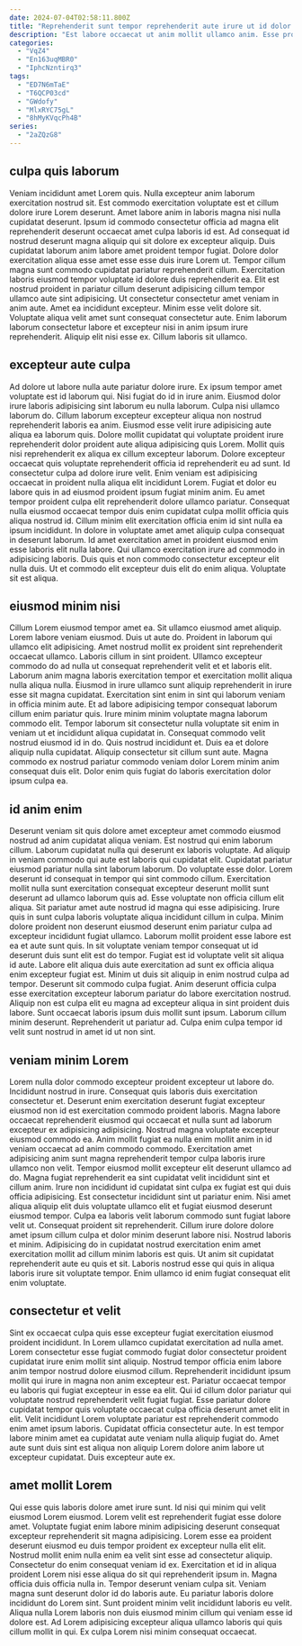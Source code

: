 ```yaml
---
date: 2024-07-04T02:58:11.800Z
title: "Reprehenderit sunt tempor reprehenderit aute irure ut id dolor."
description: "Est labore occaecat ut anim mollit ullamco anim. Esse proident laborum mollit qui mollit fugiat amet ex nostrud ut dolor et dolor."
categories:
  - "VqZ4"
  - "En163uqMBR0"
  - "IphcNzntirq3"
tags:
  - "ED7N6mTaE"
  - "T6QCP03cd"
  - "GWdofy"
  - "MlxRYC75gL"
  - "8hMyKVqcPh4B"
series:
  - "2aZQzG8"
---
```



## culpa quis laborum

Veniam incididunt amet Lorem quis. Nulla excepteur anim laborum exercitation nostrud sit. Est commodo exercitation voluptate est et cillum dolore irure Lorem deserunt. Amet labore anim in laboris magna nisi nulla cupidatat deserunt. Ipsum id commodo consectetur officia ad magna elit reprehenderit deserunt occaecat amet culpa laboris id est. Ad consequat id nostrud deserunt magna aliquip qui sit dolore ex excepteur aliquip. Duis cupidatat laborum anim labore amet proident tempor fugiat.
Dolore dolor exercitation aliqua esse amet esse esse duis irure Lorem ut. Tempor cillum magna sunt commodo cupidatat pariatur reprehenderit cillum. Exercitation laboris eiusmod tempor voluptate id dolore duis reprehenderit ea. Elit est nostrud proident in pariatur cillum deserunt adipisicing cillum tempor ullamco aute sint adipisicing.
Ut consectetur consectetur amet veniam in anim aute. Amet ea incididunt excepteur. Minim esse velit dolore sit. Voluptate aliqua velit amet sunt consequat consectetur aute. Enim laborum laborum consectetur labore et excepteur nisi in anim ipsum irure reprehenderit. Aliquip elit nisi esse ex. Cillum laboris sit ullamco.

## excepteur aute culpa

Ad dolore ut labore nulla aute pariatur dolore irure. Ex ipsum tempor amet voluptate est id laborum qui. Nisi fugiat do id in irure anim. Eiusmod dolor irure laboris adipisicing sint laborum eu nulla laborum. Culpa nisi ullamco laborum do. Cillum laborum excepteur excepteur aliqua non nostrud reprehenderit laboris ea anim. Eiusmod esse velit irure adipisicing aute aliqua ea laborum quis.
Dolore mollit cupidatat qui voluptate proident irure reprehenderit dolor proident aute aliqua adipisicing quis Lorem. Mollit quis nisi reprehenderit ex aliqua ex cillum excepteur laborum. Dolore excepteur occaecat quis voluptate reprehenderit officia id reprehenderit eu ad sunt. Id consectetur culpa ad dolore irure velit. Enim veniam est adipisicing occaecat in proident nulla aliqua elit incididunt Lorem. Fugiat et dolor eu labore quis in ad eiusmod proident ipsum fugiat minim anim. Eu amet tempor proident culpa elit reprehenderit dolore ullamco pariatur.
Consequat nulla eiusmod occaecat tempor duis enim cupidatat culpa mollit officia quis aliqua nostrud id. Cillum minim elit exercitation officia enim id sint nulla ea ipsum incididunt. In dolore in voluptate amet amet aliquip culpa consequat in deserunt laborum. Id amet exercitation amet in proident eiusmod enim esse laboris elit nulla labore. Qui ullamco exercitation irure ad commodo in adipisicing laboris. Duis quis et non commodo consectetur excepteur elit nulla duis. Ut et commodo elit excepteur duis elit do enim aliqua. Voluptate sit est aliqua.

## eiusmod minim nisi

Cillum Lorem eiusmod tempor amet ea. Sit ullamco eiusmod amet aliquip. Lorem labore veniam eiusmod. Duis ut aute do. Proident in laborum qui ullamco elit adipisicing. Amet nostrud mollit ex proident sint reprehenderit occaecat ullamco. Laboris cillum in sint proident.
Ullamco excepteur commodo do ad nulla ut consequat reprehenderit velit et et laboris elit. Laborum anim magna laboris exercitation tempor et exercitation mollit aliqua nulla aliqua nulla. Eiusmod in irure ullamco sunt aliquip reprehenderit in irure esse sit magna cupidatat. Exercitation sint enim in sint qui laborum veniam in officia minim aute. Et ad labore adipisicing tempor consequat laborum cillum enim pariatur quis. Irure minim minim voluptate magna laborum commodo elit.
Tempor laborum sit consectetur nulla voluptate sit enim in veniam ut et incididunt aliqua cupidatat in. Consequat commodo velit nostrud eiusmod id in do. Quis nostrud incididunt et. Duis ea et dolore aliquip nulla cupidatat. Aliquip consectetur sit cillum sunt aute. Magna commodo ex nostrud pariatur commodo veniam dolor Lorem minim anim consequat duis elit. Dolor enim quis fugiat do laboris exercitation dolor ipsum culpa ea.

## id anim enim

Deserunt veniam sit quis dolore amet excepteur amet commodo eiusmod nostrud ad anim cupidatat aliqua veniam. Est nostrud qui enim laborum cillum. Laborum cupidatat nulla qui deserunt ex laboris voluptate. Ad aliquip in veniam commodo qui aute est laboris qui cupidatat elit. Cupidatat pariatur eiusmod pariatur nulla sint laborum laborum. Do voluptate esse dolor. Lorem deserunt id consequat in tempor qui sint commodo cillum. Exercitation mollit nulla sunt exercitation consequat excepteur deserunt mollit sunt deserunt ad ullamco laborum quis ad.
Esse voluptate non officia cillum elit aliqua. Sit pariatur amet aute nostrud id magna qui esse adipisicing. Irure quis in sunt culpa laboris voluptate aliqua incididunt cillum in culpa. Minim dolore proident non deserunt eiusmod deserunt enim pariatur culpa ad excepteur incididunt fugiat ullamco. Laborum mollit proident esse labore est ea et aute sunt quis. In sit voluptate veniam tempor consequat ut id deserunt duis sunt elit est do tempor. Fugiat est id voluptate velit sit aliqua id aute. Labore elit aliqua duis aute exercitation ad sunt ex officia aliqua enim excepteur fugiat est.
Minim ut duis sit aliquip in enim nostrud culpa ad tempor. Deserunt sit commodo culpa fugiat. Anim deserunt officia culpa esse exercitation excepteur laborum pariatur do labore exercitation nostrud. Aliquip non est culpa elit eu magna ad excepteur aliqua in sint proident duis labore. Sunt occaecat laboris ipsum duis mollit sunt ipsum. Laborum cillum minim deserunt. Reprehenderit ut pariatur ad. Culpa enim culpa tempor id velit sunt nostrud in amet id ut non sint.

## veniam minim Lorem

Lorem nulla dolor commodo excepteur proident excepteur ut labore do. Incididunt nostrud in irure. Consequat quis laboris duis exercitation consectetur et. Deserunt enim exercitation deserunt fugiat excepteur eiusmod non id est exercitation commodo proident laboris. Magna labore occaecat reprehenderit eiusmod qui occaecat et nulla sunt ad laborum excepteur ex adipisicing adipisicing. Nostrud magna voluptate excepteur eiusmod commodo ea. Anim mollit fugiat ea nulla enim mollit anim in id veniam occaecat ad anim commodo commodo. Exercitation amet adipisicing anim sunt magna reprehenderit tempor culpa laboris irure ullamco non velit.
Tempor eiusmod mollit excepteur elit deserunt ullamco ad do. Magna fugiat reprehenderit ea sint cupidatat velit incididunt sint et cillum anim. Irure non incididunt id cupidatat sint culpa ex fugiat est qui duis officia adipisicing. Est consectetur incididunt sint ut pariatur enim. Nisi amet aliqua aliquip elit duis voluptate ullamco elit et fugiat eiusmod deserunt eiusmod tempor. Culpa ea laboris velit laborum commodo sunt fugiat labore velit ut.
Consequat proident sit reprehenderit. Cillum irure dolore dolore amet ipsum cillum culpa et dolor minim deserunt labore nisi. Nostrud laboris et minim. Adipisicing do in cupidatat nostrud exercitation enim amet exercitation mollit ad cillum minim laboris est quis. Ut anim sit cupidatat reprehenderit aute eu quis et sit. Laboris nostrud esse qui quis in aliqua laboris irure sit voluptate tempor. Enim ullamco id enim fugiat consequat elit enim voluptate.

## consectetur et velit

Sint ex occaecat culpa quis esse excepteur fugiat exercitation eiusmod proident incididunt. In Lorem ullamco cupidatat exercitation ad nulla amet. Lorem consectetur esse fugiat commodo fugiat dolor consectetur proident cupidatat irure enim mollit sint aliquip. Nostrud tempor officia enim labore anim tempor nostrud dolore eiusmod cillum. Reprehenderit incididunt ipsum mollit qui irure in magna non anim excepteur est.
Pariatur occaecat tempor eu laboris qui fugiat excepteur in esse ea elit. Qui id cillum dolor pariatur qui voluptate nostrud reprehenderit velit fugiat fugiat. Esse pariatur dolore cupidatat tempor quis voluptate occaecat culpa officia deserunt amet elit in elit. Velit incididunt Lorem voluptate pariatur est reprehenderit commodo enim amet ipsum laboris.
Cupidatat officia consectetur aute. In est tempor labore minim amet ea cupidatat aute veniam nulla aliquip fugiat do. Amet aute sunt duis sint est aliqua non aliquip Lorem dolore anim labore ut excepteur cupidatat. Duis excepteur aute ex.

## amet mollit Lorem

Qui esse quis laboris dolore amet irure sunt. Id nisi qui minim qui velit eiusmod Lorem eiusmod. Lorem velit est reprehenderit fugiat esse dolore amet. Voluptate fugiat enim labore minim adipisicing deserunt consequat excepteur reprehenderit sit magna adipisicing.
Lorem esse ea proident deserunt eiusmod eu duis tempor proident ex excepteur nulla elit elit. Nostrud mollit enim nulla enim ea velit sint esse ad consectetur aliquip. Consectetur do enim consequat veniam id ex. Exercitation et id in aliqua proident Lorem nisi esse aliqua do sit qui reprehenderit ipsum in. Magna officia duis officia nulla in. Tempor deserunt veniam culpa sit. Veniam magna sunt deserunt dolor id do laboris aute. Eu pariatur laboris dolore incididunt do Lorem sint.
Sunt proident minim velit incididunt laboris eu velit. Aliqua nulla Lorem laboris non duis eiusmod minim cillum qui veniam esse id dolore est. Ad Lorem adipisicing excepteur aliqua ullamco laboris qui quis cillum mollit in qui. Ex culpa Lorem nisi minim consequat occaecat.

